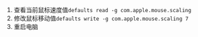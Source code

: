 1. 查看当前鼠标速度值`defaults read -g com.apple.mouse.scaling`
2. 修改鼠标移动值`defaults write -g com.apple.mouse.scaling 7`
3. 重启电脑